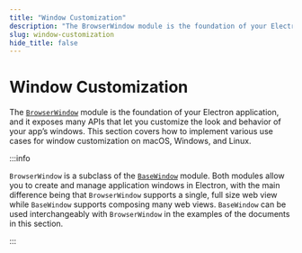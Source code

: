 ```yaml
---
title: "Window Customization"
description: "The BrowserWindow module is the foundation of your Electron application, and it exposes many APIs that let you customize the look and behavior of your app’s windows. This section covers how to implement various use cases for window customization on macOS, Windows, and Linux."
slug: window-customization
hide_title: false
---
```


# Window Customization

The [`BrowserWindow`][] module is the foundation of your Electron application, and
it exposes many APIs that let you customize the look and behavior of your app’s windows.
This section covers how to implement various use cases for window customization on macOS,
Windows, and Linux.

:::info

`BrowserWindow` is a subclass of the [`BaseWindow`][] module. Both modules allow
you to create and manage application windows in Electron, with the main difference
being that `BrowserWindow` supports a single, full size web view while `BaseWindow`
supports composing many web views. `BaseWindow` can be used interchangeably with `BrowserWindow`
in the examples of the documents in this section.

:::

[`BaseWindow`]: ../api/base-window.md
[`BrowserWindow`]: ../api/browser-window.md
